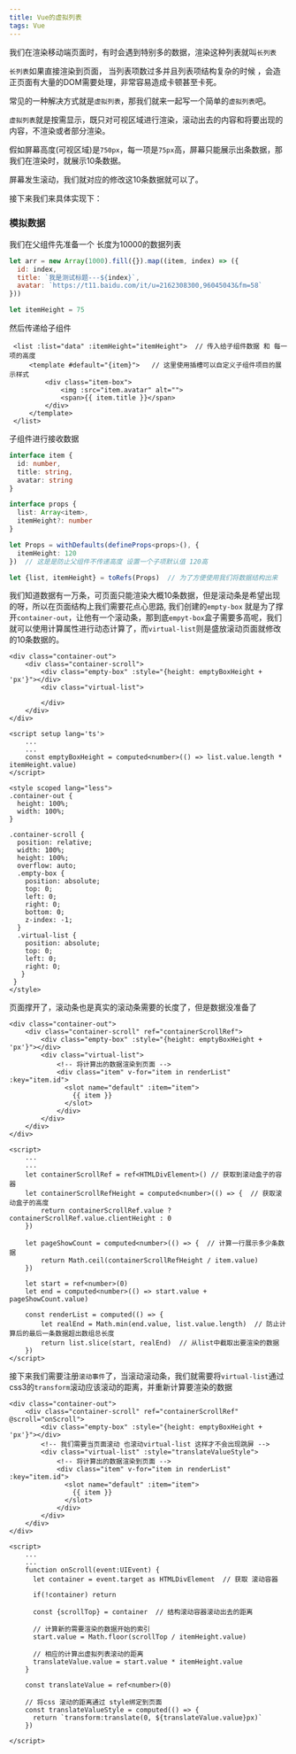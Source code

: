 ```yaml
---
title: Vue的虚拟列表
tags: Vue
---
```

我们在渲染移动端页面时，有时会遇到特别多的数据，渲染这种列表就叫`长列表`

`长列表`如果直接渲染到页面， 当列表项数过多并且列表项结构复杂的时候 ，会造正页面有大量的DOM需要处理，非常容易造成卡顿甚至卡死。

常见的一种解决方式就是`虚拟列表`，那我们就来一起写一个简单的`虚拟列表`吧。

<!-- more -->

`虚拟列表`就是按需显示，既只对可视区域进行渲染，滚动出去的内容和将要出现的内容，不渲染或者部分渲染。

假如屏幕高度(可视区域)是`750px`，每一项是`75px`高，屏幕只能展示出条数据，那我们在渲染时，就展示10条数据。

屏幕发生滚动，我们就对应的修改这10条数据就可以了。

接下来我们来具体实现下：

### 模拟数据

我们在父组件先准备一个 长度为10000的数据列表

```js
let arr = new Array(1000).fill({}).map((item, index) => ({ 
  id: index,
  title: `我是测试标题---${index}`,
  avatar: `https://t11.baidu.com/it/u=2162308300,96045043&fm=58`
}))

let itemHeight = 75
```

然后传递给子组件

```vue
 <list :list="data" :itemHeight="itemHeight">  // 传入给子组件数据 和 每一项的高度
     <template #default="{item}">   // 这里使用插槽可以自定义子组件项目的展示样式
         <div class="item-box">
             <img :src="item.avatar" alt="">
             <span>{{ item.title }}</span>
         </div>
     </template>
 </list>
```

子组件进行接收数据

```typescript
interface item {
  id: number,
  title: string,
  avatar: string
}

interface props {
  list: Array<item>,
  itemHeight?: number
}

let Props = withDefaults(defineProps<props>(), {
  itemHeight: 120
})  // 这是是防止父组件不传递高度 设置一个子项默认值 120高

let {list, itemHeight} = toRefs(Props)  // 为了方便使用我们将数据结构出来
```

我们知道数据有一万条，可页面只能渲染大概10条数据，但是滚动条是希望出现的呀，所以在页面结构上我们需要花点心思路, 我们创建的`empty-box` 就是为了撑开`container-out`，让他有一个滚动条，那到底`empyt-box`盒子需要多高呢，我们就可以使用计算属性进行动态计算了，而`virtual-list`则是盛放滚动页面就修改的10条数据的。

```vue
<div class="container-out">
    <div class="container-scroll">
        <div class="empty-box" :style="{height: emptyBoxHeight + 'px'}"></div>
        <div class="virtual-list">

        </div>
    </div>   
</div>

<script setup lang='ts'>
    ...
    ...
    const emptyBoxHeight = computed<number>(() => list.value.length * itemHeight.value) 
</script>

<style scoped lang="less">
.container-out {
  height: 100%;
  width: 100%;
}

.container-scroll {
  position: relative;
  width: 100%;
  height: 100%;
  overflow: auto;
  .empty-box {
    position: absolute;
    top: 0;
    left: 0;
    right: 0;
    bottom: 0;
    z-index: -1;
  }
  .virtual-list {
    position: absolute;
    top: 0;
    left: 0;
    right: 0;
   }
 }
</style>
```

页面撑开了，滚动条也是真实的滚动条需要的长度了，但是数据没准备了

```vue
<div class="container-out">
    <div class="container-scroll" ref="containerScrollRef">
        <div class="empty-box" :style="{height: emptyBoxHeight + 'px'}"></div>
        <div class="virtual-list">
            <!-- 将计算出的数据渲染到页面 -->
            <div class="item" v-for="item in renderList" :key="item.id">
              <slot name="default" :item="item">
                {{ item }}
              </slot>
            </div>
        </div>
    </div>   
</div>

<script>
    ...
    ...
	let containerScrollRef = ref<HTMLDivElement>() // 获取到滚动盒子的容器
   	let containerScrollRefHeight = computed<number>(() => {  // 获取滚动盒子的高度
        return containerScrollRef.value ? containerScrollRef.value.clientHeight : 0
    })
    
    let pageShowCount = computed<number>(() => {  // 计算一行展示多少条数据
        return Math.ceil(containerScrollRefHeight / item.value)
    })
    
    let start = ref<number>(0) 
	let end = computed<number>(() => start.value + pageShowCount.value)
    
    const renderList = computed(() => {
        let realEnd = Math.min(end.value, list.value.length)  // 防止计算后的最后一条数据超出数组总长度
        return list.slice(start, realEnd)  // 从list中截取出要渲染的数据
    })
</script>
```

接下来我们需要注册`滚动事件`了，当滚动滚动条，我们就需要将`virtual-list`通过css3的`transform`滚动应该滚动的距离，并重新计算要渲染的数据

```vue
<div class="container-out">
    <div class="container-scroll" ref="containerScrollRef" @scroll="onScroll">
        <div class="empty-box" :style="{height: emptyBoxHeight + 'px'}"></div>
        <!-- 我们需要当页面滚动 也滚动virtual-list 这样才不会出现跳屏 -->
        <div class="virtual-list" :style="translateValueStyle">
            <!-- 将计算出的数据渲染到页面 -->
            <div class="item" v-for="item in renderList" :key="item.id">
              <slot name="default" :item="item">
                {{ item }}
              </slot>
            </div>
        </div>
    </div>   
</div>

<script>
	...
    ...
    function onScroll(event:UIEvent) {
      let container = event.target as HTMLDivElement  // 获取 滚动容器

      if(!container) return 

      const {scrollTop} = container  // 结构滚动容器滚动出去的距离
      
	  // 计算新的需要渲染的数据开始的索引
      start.value = Math.floor(scrollTop / itemHeight.value)  

      // 相应的计算出虚拟列表滚动的距离  
      translateValue.value = start.value * itemHeight.value
    }
    
    const translateValue = ref<number>(0)

    // 将css 滚动的距离通过 style绑定到页面
    const translateValueStyle = computed(() => {
      return `transform:translate(0, ${translateValue.value}px)`
    })

</script>
```

